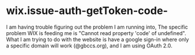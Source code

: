 # wix.issue-auth-getToken-code-
I am having trouble figuring out the problem I am running into, The specific problem WIX is feeding me is "Cannot read property 'code' of undefined". What I am trying to do with the website is have a google sign-in where only a specific domain will work (@gbccs.org), and I am using OAuth 2.0.  
